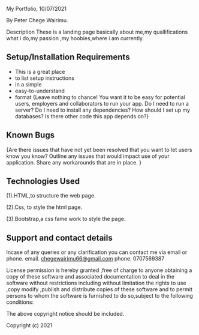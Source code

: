 My Portfolio, 10/07/2021

 By Peter Chege Wairimu.
 
 Description
 These is a landing page basically about me,my quallifications what i do,my passion ,my hoobies,where i am currently.

## Setup/Installation Requirements
* This is a great place
* to list setup instructions
* in a simple
* easy-to-understand
* format
{Leave nothing to chance! You want it to be easy for potential users, employers and collaborators to run your app. Do I need to run a server? Do I need to install any dependencies? How should I set up my databases? Is there other code this app depends on?}
## Known Bugs
{Are there issues that have not yet been resolved that you want to let users know you know? Outline any issues that would impact use of your application. Share any workarounds that are in place. }
## Technologies Used
(1).HTML,to structure the web page.

(2).Css, to style the html page.

(3).Bootstrap,a css fame work to style the page.

## Support and contact details
Incase of any queries or any clarification you can contact me via email or phone.
email. chegewairimu66@gmail.com
phone. 0707569387

License
permission is hereby granted ,free of charge to anyone obtaining a copy of these software and associated documentation to deal in the software without restrictions including without limitation the rights to use ,copy modify ,publish and distribute copies of these software and to permit persons to whom the software is furnished to do so,subject to the following conditions:

The above copyright notice should be included.

Copyright (c) 2021
  
